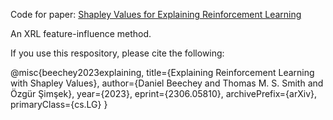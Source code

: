 Code for paper: [Shapley Values for Explaining Reinforcement Learning](https://arxiv.org/abs/2306.05810) 

An XRL feature-influence method.

If you use this respository, please cite the following:

@misc{beechey2023explaining,
      title={Explaining Reinforcement Learning with Shapley Values}, 
      author={Daniel Beechey and Thomas M. S. Smith and Özgür Şimşek},
      year={2023},
      eprint={2306.05810},
      archivePrefix={arXiv},
      primaryClass={cs.LG}
}
